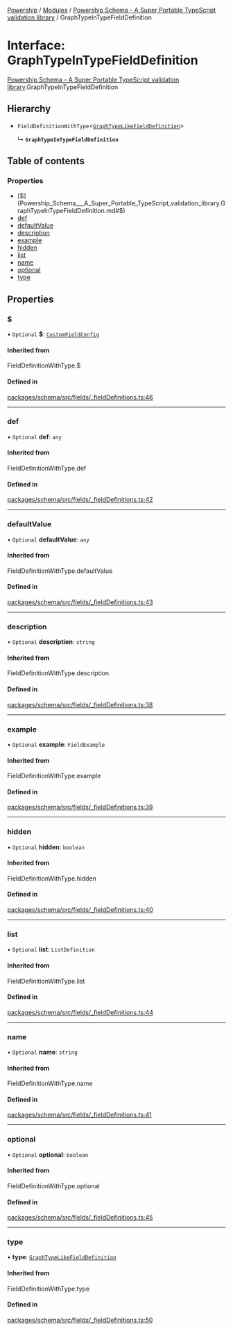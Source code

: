 [Powership](../README.md) / [Modules](../modules.md) / [Powership Schema - A Super Portable TypeScript validation library](../modules/Powership_Schema___A_Super_Portable_TypeScript_validation_library.md) / GraphTypeInTypeFieldDefinition

# Interface: GraphTypeInTypeFieldDefinition

[Powership Schema - A Super Portable TypeScript validation library](../modules/Powership_Schema___A_Super_Portable_TypeScript_validation_library.md).GraphTypeInTypeFieldDefinition

## Hierarchy

- `FieldDefinitionWithType`<[`GraphTypeLikeFieldDefinition`](Powership_Schema___A_Super_Portable_TypeScript_validation_library.GraphTypeLikeFieldDefinition.md)\>

  ↳ **`GraphTypeInTypeFieldDefinition`**

## Table of contents

### Properties

- [$](Powership_Schema___A_Super_Portable_TypeScript_validation_library.GraphTypeInTypeFieldDefinition.md#$)
- [def](Powership_Schema___A_Super_Portable_TypeScript_validation_library.GraphTypeInTypeFieldDefinition.md#def)
- [defaultValue](Powership_Schema___A_Super_Portable_TypeScript_validation_library.GraphTypeInTypeFieldDefinition.md#defaultvalue)
- [description](Powership_Schema___A_Super_Portable_TypeScript_validation_library.GraphTypeInTypeFieldDefinition.md#description)
- [example](Powership_Schema___A_Super_Portable_TypeScript_validation_library.GraphTypeInTypeFieldDefinition.md#example)
- [hidden](Powership_Schema___A_Super_Portable_TypeScript_validation_library.GraphTypeInTypeFieldDefinition.md#hidden)
- [list](Powership_Schema___A_Super_Portable_TypeScript_validation_library.GraphTypeInTypeFieldDefinition.md#list)
- [name](Powership_Schema___A_Super_Portable_TypeScript_validation_library.GraphTypeInTypeFieldDefinition.md#name)
- [optional](Powership_Schema___A_Super_Portable_TypeScript_validation_library.GraphTypeInTypeFieldDefinition.md#optional)
- [type](Powership_Schema___A_Super_Portable_TypeScript_validation_library.GraphTypeInTypeFieldDefinition.md#type)

## Properties

### $

• `Optional` **$**: [`CustomFieldConfig`](Powership_Schema___A_Super_Portable_TypeScript_validation_library.CustomFieldConfig.md)

#### Inherited from

FieldDefinitionWithType.$

#### Defined in

[packages/schema/src/fields/_fieldDefinitions.ts:46](https://github.com/antoniopresto/powership/blob/2672a73/packages/schema/src/fields/_fieldDefinitions.ts#L46)

___

### def

• `Optional` **def**: `any`

#### Inherited from

FieldDefinitionWithType.def

#### Defined in

[packages/schema/src/fields/_fieldDefinitions.ts:42](https://github.com/antoniopresto/powership/blob/2672a73/packages/schema/src/fields/_fieldDefinitions.ts#L42)

___

### defaultValue

• `Optional` **defaultValue**: `any`

#### Inherited from

FieldDefinitionWithType.defaultValue

#### Defined in

[packages/schema/src/fields/_fieldDefinitions.ts:43](https://github.com/antoniopresto/powership/blob/2672a73/packages/schema/src/fields/_fieldDefinitions.ts#L43)

___

### description

• `Optional` **description**: `string`

#### Inherited from

FieldDefinitionWithType.description

#### Defined in

[packages/schema/src/fields/_fieldDefinitions.ts:38](https://github.com/antoniopresto/powership/blob/2672a73/packages/schema/src/fields/_fieldDefinitions.ts#L38)

___

### example

• `Optional` **example**: `FieldExample`

#### Inherited from

FieldDefinitionWithType.example

#### Defined in

[packages/schema/src/fields/_fieldDefinitions.ts:39](https://github.com/antoniopresto/powership/blob/2672a73/packages/schema/src/fields/_fieldDefinitions.ts#L39)

___

### hidden

• `Optional` **hidden**: `boolean`

#### Inherited from

FieldDefinitionWithType.hidden

#### Defined in

[packages/schema/src/fields/_fieldDefinitions.ts:40](https://github.com/antoniopresto/powership/blob/2672a73/packages/schema/src/fields/_fieldDefinitions.ts#L40)

___

### list

• `Optional` **list**: `ListDefinition`

#### Inherited from

FieldDefinitionWithType.list

#### Defined in

[packages/schema/src/fields/_fieldDefinitions.ts:44](https://github.com/antoniopresto/powership/blob/2672a73/packages/schema/src/fields/_fieldDefinitions.ts#L44)

___

### name

• `Optional` **name**: `string`

#### Inherited from

FieldDefinitionWithType.name

#### Defined in

[packages/schema/src/fields/_fieldDefinitions.ts:41](https://github.com/antoniopresto/powership/blob/2672a73/packages/schema/src/fields/_fieldDefinitions.ts#L41)

___

### optional

• `Optional` **optional**: `boolean`

#### Inherited from

FieldDefinitionWithType.optional

#### Defined in

[packages/schema/src/fields/_fieldDefinitions.ts:45](https://github.com/antoniopresto/powership/blob/2672a73/packages/schema/src/fields/_fieldDefinitions.ts#L45)

___

### type

• **type**: [`GraphTypeLikeFieldDefinition`](Powership_Schema___A_Super_Portable_TypeScript_validation_library.GraphTypeLikeFieldDefinition.md)

#### Inherited from

FieldDefinitionWithType.type

#### Defined in

[packages/schema/src/fields/_fieldDefinitions.ts:50](https://github.com/antoniopresto/powership/blob/2672a73/packages/schema/src/fields/_fieldDefinitions.ts#L50)
